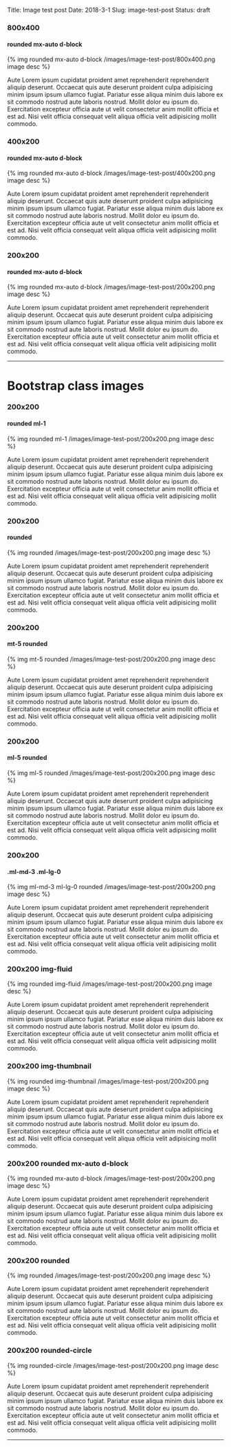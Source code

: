 Title: Image test post 
Date: 2018-3-1
Slug: image-test-post
Status: draft
    

### 800x400
#### rounded mx-auto d-block

{% img rounded mx-auto d-block /images/image-test-post/800x400.png image desc %}

Aute Lorem ipsum cupidatat proident amet reprehenderit reprehenderit aliquip deserunt. Occaecat quis aute deserunt proident culpa adipisicing minim ipsum ipsum ullamco fugiat. Pariatur esse aliqua minim duis labore ex sit commodo nostrud aute laboris nostrud. Mollit dolor eu ipsum do. Exercitation excepteur officia aute ut velit consectetur anim mollit officia et est ad. Nisi velit officia consequat velit aliqua officia velit adipisicing mollit commodo.


### 400x200
#### rounded mx-auto d-block

{% img rounded mx-auto d-block /images/image-test-post/400x200.png image desc %}

Aute Lorem ipsum cupidatat proident amet reprehenderit reprehenderit aliquip deserunt. Occaecat quis aute deserunt proident culpa adipisicing minim ipsum ipsum ullamco fugiat. Pariatur esse aliqua minim duis labore ex sit commodo nostrud aute laboris nostrud. Mollit dolor eu ipsum do. Exercitation excepteur officia aute ut velit consectetur anim mollit officia et est ad. Nisi velit officia consequat velit aliqua officia velit adipisicing mollit commodo.


### 200x200
#### rounded mx-auto d-block

{% img rounded mx-auto d-block /images/image-test-post/200x200.png image desc %}

Aute Lorem ipsum cupidatat proident amet reprehenderit reprehenderit aliquip deserunt. Occaecat quis aute deserunt proident culpa adipisicing minim ipsum ipsum ullamco fugiat. Pariatur esse aliqua minim duis labore ex sit commodo nostrud aute laboris nostrud. Mollit dolor eu ipsum do. Exercitation excepteur officia aute ut velit consectetur anim mollit officia et est ad. Nisi velit officia consequat velit aliqua officia velit adipisicing mollit commodo.

---


# Bootstrap class images



### 200x200
#### rounded ml-1 

{% img rounded ml-1  /images/image-test-post/200x200.png image desc %}

Aute Lorem ipsum cupidatat proident amet reprehenderit reprehenderit aliquip deserunt. Occaecat quis aute deserunt proident culpa adipisicing minim ipsum ipsum ullamco fugiat. Pariatur esse aliqua minim duis labore ex sit commodo nostrud aute laboris nostrud. Mollit dolor eu ipsum do. Exercitation excepteur officia aute ut velit consectetur anim mollit officia et est ad. Nisi velit officia consequat velit aliqua officia velit adipisicing mollit commodo.

### 200x200
#### rounded

{% img rounded /images/image-test-post/200x200.png image desc %}

Aute Lorem ipsum cupidatat proident amet reprehenderit reprehenderit aliquip deserunt. Occaecat quis aute deserunt proident culpa adipisicing minim ipsum ipsum ullamco fugiat. Pariatur esse aliqua minim duis labore ex sit commodo nostrud aute laboris nostrud. Mollit dolor eu ipsum do. Exercitation excepteur officia aute ut velit consectetur anim mollit officia et est ad. Nisi velit officia consequat velit aliqua officia velit adipisicing mollit commodo.


### 200x200
####  mt-5 rounded

{% img mt-5 rounded /images/image-test-post/200x200.png image desc %}

Aute Lorem ipsum cupidatat proident amet reprehenderit reprehenderit aliquip deserunt. Occaecat quis aute deserunt proident culpa adipisicing minim ipsum ipsum ullamco fugiat. Pariatur esse aliqua minim duis labore ex sit commodo nostrud aute laboris nostrud. Mollit dolor eu ipsum do. Exercitation excepteur officia aute ut velit consectetur anim mollit officia et est ad. Nisi velit officia consequat velit aliqua officia velit adipisicing mollit commodo.


### 200x200
####  ml-5 rounded

{% img ml-5 rounded /images/image-test-post/200x200.png image desc %}

Aute Lorem ipsum cupidatat proident amet reprehenderit reprehenderit aliquip deserunt. Occaecat quis aute deserunt proident culpa adipisicing minim ipsum ipsum ullamco fugiat. Pariatur esse aliqua minim duis labore ex sit commodo nostrud aute laboris nostrud. Mollit dolor eu ipsum do. Exercitation excepteur officia aute ut velit consectetur anim mollit officia et est ad. Nisi velit officia consequat velit aliqua officia velit adipisicing mollit commodo.



### 200x200
#### .ml-md-3 .ml-lg-0

{% img ml-md-3 ml-lg-0 rounded /images/image-test-post/200x200.png image desc %}

Aute Lorem ipsum cupidatat proident amet reprehenderit reprehenderit aliquip deserunt. Occaecat quis aute deserunt proident culpa adipisicing minim ipsum ipsum ullamco fugiat. Pariatur esse aliqua minim duis labore ex sit commodo nostrud aute laboris nostrud. Mollit dolor eu ipsum do. Exercitation excepteur officia aute ut velit consectetur anim mollit officia et est ad. Nisi velit officia consequat velit aliqua officia velit adipisicing mollit commodo.



### 200x200 img-fluid
{% img rounded img-fluid /images/image-test-post/200x200.png image desc %}

Aute Lorem ipsum cupidatat proident amet reprehenderit reprehenderit aliquip deserunt. Occaecat quis aute deserunt proident culpa adipisicing minim ipsum ipsum ullamco fugiat. Pariatur esse aliqua minim duis labore ex sit commodo nostrud aute laboris nostrud. Mollit dolor eu ipsum do. Exercitation excepteur officia aute ut velit consectetur anim mollit officia et est ad. Nisi velit officia consequat velit aliqua officia velit adipisicing mollit commodo.


### 200x200 img-thumbnail
{% img rounded img-thumbnail /images/image-test-post/200x200.png image desc %}

Aute Lorem ipsum cupidatat proident amet reprehenderit reprehenderit aliquip deserunt. Occaecat quis aute deserunt proident culpa adipisicing minim ipsum ipsum ullamco fugiat. Pariatur esse aliqua minim duis labore ex sit commodo nostrud aute laboris nostrud. Mollit dolor eu ipsum do. Exercitation excepteur officia aute ut velit consectetur anim mollit officia et est ad. Nisi velit officia consequat velit aliqua officia velit adipisicing mollit commodo.


### 200x200 rounded mx-auto d-block

{% img rounded mx-auto d-block /images/image-test-post/200x200.png image desc %}

Aute Lorem ipsum cupidatat proident amet reprehenderit reprehenderit aliquip deserunt. Occaecat quis aute deserunt proident culpa adipisicing minim ipsum ipsum ullamco fugiat. Pariatur esse aliqua minim duis labore ex sit commodo nostrud aute laboris nostrud. Mollit dolor eu ipsum do. Exercitation excepteur officia aute ut velit consectetur anim mollit officia et est ad. Nisi velit officia consequat velit aliqua officia velit adipisicing mollit commodo.




### 200x200 rounded 


{% img rounded /images/image-test-post/200x200.png image desc %}

Aute Lorem ipsum cupidatat proident amet reprehenderit reprehenderit aliquip deserunt. Occaecat quis aute deserunt proident culpa adipisicing minim ipsum ipsum ullamco fugiat. Pariatur esse aliqua minim duis labore ex sit commodo nostrud aute laboris nostrud. Mollit dolor eu ipsum do. Exercitation excepteur officia aute ut velit consectetur anim mollit officia et est ad. Nisi velit officia consequat velit aliqua officia velit adipisicing mollit commodo.



### 200x200 rounded-circle


{% img rounded-circle /images/image-test-post/200x200.png image desc %}

Aute Lorem ipsum cupidatat proident amet reprehenderit reprehenderit aliquip deserunt. Occaecat quis aute deserunt proident culpa adipisicing minim ipsum ipsum ullamco fugiat. Pariatur esse aliqua minim duis labore ex sit commodo nostrud aute laboris nostrud. Mollit dolor eu ipsum do. Exercitation excepteur officia aute ut velit consectetur anim mollit officia et est ad. Nisi velit officia consequat velit aliqua officia velit adipisicing mollit commodo.




---

